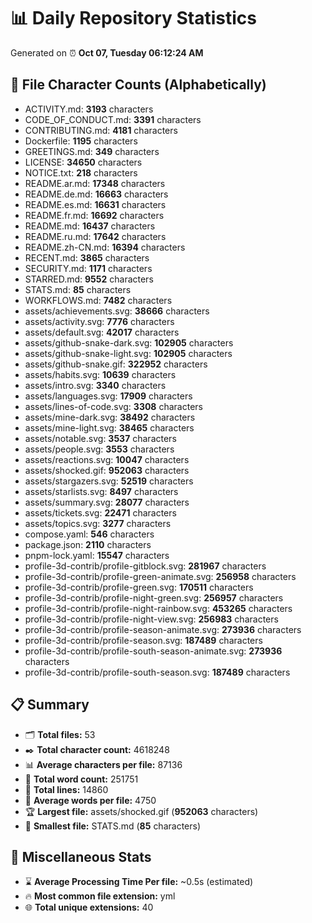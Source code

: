 # 📊 Daily Repository Statistics
Generated on ⏰ **Oct 07, Tuesday 06:12:24 AM**

## 📂 File Character Counts (Alphabetically)
- ACTIVITY.md: **3193** characters
- CODE_OF_CONDUCT.md: **3391** characters
- CONTRIBUTING.md: **4181** characters
- Dockerfile: **1195** characters
- GREETINGS.md: **349** characters
- LICENSE: **34650** characters
- NOTICE.txt: **218** characters
- README.ar.md: **17348** characters
- README.de.md: **16663** characters
- README.es.md: **16631** characters
- README.fr.md: **16692** characters
- README.md: **16437** characters
- README.ru.md: **17642** characters
- README.zh-CN.md: **16394** characters
- RECENT.md: **3865** characters
- SECURITY.md: **1171** characters
- STARRED.md: **9552** characters
- STATS.md: **85** characters
- WORKFLOWS.md: **7482** characters
- assets/achievements.svg: **38666** characters
- assets/activity.svg: **7776** characters
- assets/default.svg: **42017** characters
- assets/github-snake-dark.svg: **102905** characters
- assets/github-snake-light.svg: **102905** characters
- assets/github-snake.gif: **322952** characters
- assets/habits.svg: **10639** characters
- assets/intro.svg: **3340** characters
- assets/languages.svg: **17909** characters
- assets/lines-of-code.svg: **3308** characters
- assets/mine-dark.svg: **38492** characters
- assets/mine-light.svg: **38465** characters
- assets/notable.svg: **3537** characters
- assets/people.svg: **3553** characters
- assets/reactions.svg: **10047** characters
- assets/shocked.gif: **952063** characters
- assets/stargazers.svg: **52519** characters
- assets/starlists.svg: **8497** characters
- assets/summary.svg: **28077** characters
- assets/tickets.svg: **22471** characters
- assets/topics.svg: **3277** characters
- compose.yaml: **546** characters
- package.json: **2110** characters
- pnpm-lock.yaml: **15547** characters
- profile-3d-contrib/profile-gitblock.svg: **281967** characters
- profile-3d-contrib/profile-green-animate.svg: **256958** characters
- profile-3d-contrib/profile-green.svg: **170511** characters
- profile-3d-contrib/profile-night-green.svg: **256957** characters
- profile-3d-contrib/profile-night-rainbow.svg: **453265** characters
- profile-3d-contrib/profile-night-view.svg: **256983** characters
- profile-3d-contrib/profile-season-animate.svg: **273936** characters
- profile-3d-contrib/profile-season.svg: **187489** characters
- profile-3d-contrib/profile-south-season-animate.svg: **273936** characters
- profile-3d-contrib/profile-south-season.svg: **187489** characters

## 📋 Summary
- 🗂️ **Total files:** 53
- ✒️ **Total character count:** 4618248
- 📊 **Average characters per file:** 87136
- 📝 **Total word count:** 251751
- 🧾 **Total lines:** 14860
- 📐 **Average words per file:** 4750
- 🏆 **Largest file:** assets/shocked.gif (**952063** characters)
- 🥉 **Smallest file:** STATS.md (**85** characters)

## 🌟 Miscellaneous Stats
- ⌛ **Average Processing Time Per file:** ~0.5s (estimated)
- 🔥 **Most common file extension:** yml
- 🌐 **Total unique extensions:** 40
